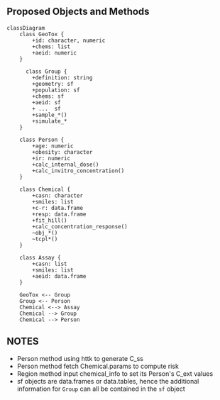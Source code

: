 ## Proposed Objects and Methods
```mermaid
classDiagram
    class GeoTox {
        +id: character, numeric
        +chems: list
        +aeid: numeric
    }
  
      class Group {
        +definition: string
        +geometry: sf
        +population: sf
        +chems: sf
        +aeid: sf
        + ...  sf
        +sample_*()
        +simulate_*
    }

    class Person {
        +age: numeric
        +obesity: character
        +ir: numeric
        +calc_internal_dose()
        +calc_invitro_concentration()
    }

    class Chemical {
        +casn: character
        +smiles: list
        +c-r: data.frame
        +resp: data.frame
        +fit_hill()
        +calc_concentration_response()
        ~obj_*()
        ~tcpl*()
    }

    class Assay {
        +casn: list
        +smiles: list
        +aeid: data.frame
    }

    GeoTox <-- Group
    Group <-- Person
    Chemical <--> Assay
    Chemical --> Group
    Chemical --> Person

```

## NOTES
- Person method using httk to generate C_ss
- Person method fetch Chemical.params to compute risk
-  Region method input chemical_info to set its Person's C_ext values
-  sf objects are data.frames or data.tables, hence the additional information for `Group` can all be contained in the `sf` object

